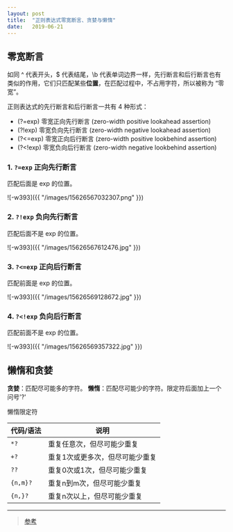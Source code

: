 ```yaml
---
layout: post
title:  "正则表达式零宽断言、贪婪与懒惰"
date:   2019-06-21
---
```


## 零宽断言

如同 ^ 代表开头，$ 代表结尾，\b 代表单词边界一样，先行断言和后行断言也有类似的作用，它们只匹配某些**位置**，在匹配过程中，不占用字符，所以被称为 “零宽”。

正则表达式的先行断言和后行断言一共有 4 种形式：
* (?=exp) 零宽正向先行断言 (zero-width positive lookahead assertion)
* (?!exp) 零宽负向先行断言 (zero-width negative lookahead assertion)
* (?<=exp) 零宽正向后行断言 (zero-width positive lookbehind assertion)
* (?<!exp) 零宽负向后行断言 (zero-width negative lookbehind assertion)

### 1. `?=exp` 正向先行断言

匹配后面是 exp 的位置。

![-w393]({{ "/images/15626567032307.png" }})

### 2. `?!exp` 负向先行断言

匹配后面不是 exp 的位置。

![-w393]({{ "/images/15626567612476.jpg" }})

### 3. `?<=exp` 正向后行断言

匹配前面是 exp 的位置。

![-w393]({{ "/images/15626569128672.jpg" }})

### 4. `?<!exp` 负向后行断言

匹配前面不是 exp 的位置。

![-w393]({{ "/images/15626569357322.jpg" }})

## 懒惰和贪婪

**贪婪**：匹配尽可能多的字符。
**懒惰**：匹配尽可能少的字符。限定符后面加上一个问号'?'

懒惰限定符

| 代码/语法 | 说明 |
| --- | --- |
| `*?` | 重复任意次，但尽可能少重复 |
| `+?` | 重复1次或更多次，但尽可能少重复 |
| `??` | 重复0次或1次，但尽可能少重复 |
| `{n,m}?` | 重复n到m次，但尽可能少重复 |
| `{n,}?` | 重复n次以上，但尽可能少重复 |

-------

> [参考](https:/blog.51cto.com/cnn237111/749047)
